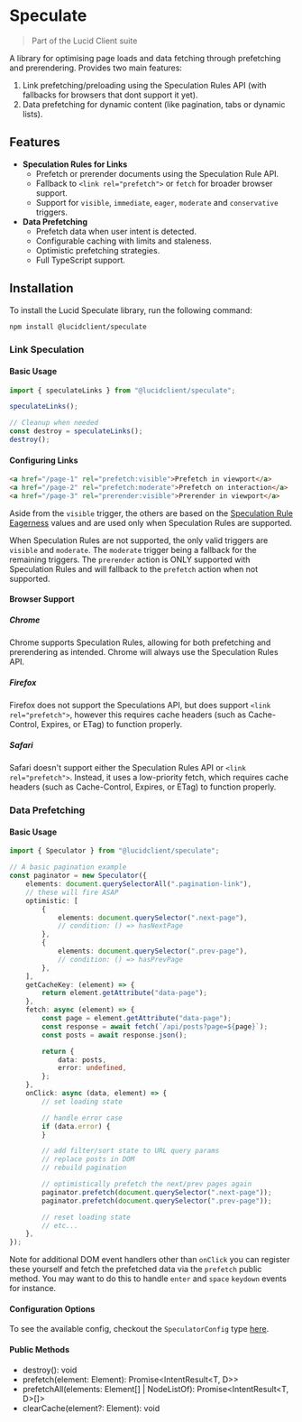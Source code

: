 # Speculate

> Part of the Lucid Client suite

A library for optimising page loads and data fetching through prefetching and prerendering. Provides two main features:
1. Link prefetching/preloading using the Speculation Rules API (with fallbacks for browsers that dont support it yet).
2. Data prefetching for dynamic content (like pagination, tabs or dynamic lists).

## Features
- **Speculation Rules for Links**
    - Prefetch or prerender documents using the Speculation Rule API.
    - Fallback to `<link rel="prefetch">` or `fetch` for broader browser support.
    - Support for `visible`, `immediate`, `eager`, `moderate` and `conservative` triggers.
- **Data Prefetching**
    - Prefetch data when user intent is detected.
    - Configurable caching with limits and staleness.
    - Optimistic prefetching strategies.
    - Full TypeScript support.

## Installation

To install the Lucid Speculate library, run the following command:

```bash
npm install @lucidclient/speculate
```

### Link Speculation

#### Basic Usage

```typescript
import { speculateLinks } from "@lucidclient/speculate";

speculateLinks();

// Cleanup when needed
const destroy = speculateLinks();
destroy();
```

#### Configuring Links

```html
<a href="/page-1" rel="prefetch:visible">Prefetch in viewport</a>
<a href="/page-2" rel="prefetch:moderate">Prefetch on interaction</a>
<a href="/page-3" rel="prerender:visible">Prerender in viewport</a>
```

Aside from the `visible` trigger, the others are based on the [Speculation Rule Eagerness](https://developer.chrome.com/docs/web-platform/prerender-pages#eagerness) values and are used only when Speculation Rules are supported. 

When Speculation Rules are not supported, the only valid triggers are `visible` and `moderate`. The `moderate` trigger being a fallback for the remaining triggers. The `prerender` action is ONLY supported with Speculation Rules and will fallback to the `prefetch` action when not supported.

#### Browser Support

##### Chrome

Chrome supports Speculation Rules, allowing for both prefetching and prerendering as intended. Chrome will always use the Speculation Rules API.

##### Firefox

Firefox does not support the Speculations API, but does support `<link rel="prefetch">`, however this requires cache headers (such as Cache-Control, Expires, or ETag) to function properly.

##### Safari

Safari doesn't support either the Speculation Rules API or `<link rel="prefetch">`. Instead, it uses a low-priority fetch, which requires cache headers (such as Cache-Control, Expires, or ETag) to function properly.

### Data Prefetching

#### Basic Usage

```typescript
import { Speculator } from "@lucidclient/speculate";

// A basic pagination example
const paginator = new Speculator({
	elements: document.querySelectorAll(".pagination-link"),
	// these will fire ASAP
	optimistic: [
		{
			elements: document.querySelector(".next-page"),
			// condition: () => hasNextPage
		},
		{
			elements: document.querySelector(".prev-page"),
			// condition: () => hasPrevPage
		},
	],
	getCacheKey: (element) => {
		return element.getAttribute("data-page");
	},
	fetch: async (element) => {
		const page = element.getAttribute("data-page");
		const response = await fetch(`/api/posts?page=${page}`);
		const posts = await response.json();

		return {
			data: posts,
			error: undefined,
		};
	},
	onClick: async (data, element) => {
		// set loading state

		// handle error case
		if (data.error) {
		}

		// add filter/sort state to URL query params
		// replace posts in DOM
		// rebuild pagination

		// optimistically prefetch the next/prev pages again
		paginator.prefetch(document.querySelector(".next-page"));
		paginator.prefetch(document.querySelector(".prev-page"));

		// reset loading state
		// etc...
	},
});
```

Note for additional DOM event handlers other than `onClick` you can register these yourself and fetch the prefetched data via the `prefetch` public method. You may want to do this to handle `enter` and `space` `keydown` events for instance.

#### Configuration Options

To see the available config, checkout the `SpeculatorConfig` type [here](https://github.com/ProtoDigitalUK/lucid_client/blob/master/packages/speculate/src/types.d.ts).

#### Public Methods

- destroy(): void
- prefetch(element: Element): Promise<IntentResult<T, D>>
- prefetchAll(elements: Element[] | NodeListOf<Element>): Promise<IntentResult<T, D>[]>
- clearCache(element?: Element): void